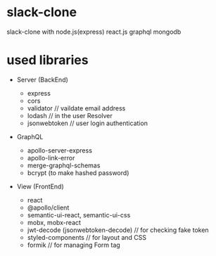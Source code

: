 # slack-clone

slack-clone with node.js(express) react.js graphql mongodb

# used libraries

- Server (BackEnd)

  - express
  - cors
  - validator // vaildate email address
  - lodash // in the user Resolver
  - jsonwebtoken // user login authentication

- GraphQL

  - apollo-server-express
  - apollo-link-error
  - merge-graphql-schemas
  - bcrypt (to make hashed password)

- View (FrontEnd)
  - react
  - @apollo/client
  - semantic-ui-react, semantic-ui-css
  - mobx, mobx-react
  - jwt-decode (jsonwebtoken-decode) // for checking fake token
  - styled-components // for layout and CSS
  - formik // for managing Form tag
